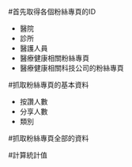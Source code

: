 #首先取得各個粉絲專頁的ID
*   醫院
*   診所
*   醫護人員
*   醫療健康相關粉絲專頁
*   醫療健康相關科技公司的粉絲專頁

#抓取粉絲專頁的基本資料
*   按讚人數
*   分享人數
*   類別

#抓取粉絲專頁全部的資料

#計算統計值